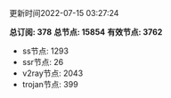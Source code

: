 更新时间2022-07-15 03:27:24

**总订阅: 378**
**总节点: 15854**
**有效节点: 3762**
- ss节点: 1293
- ssr节点: 26
- v2ray节点: 2043
- trojan节点: 399
